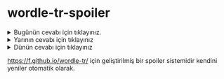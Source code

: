 # wordle-tr-spoiler

<details>
  <summary>Bugünün cevabı için tıklayınız.</summary>
  <br>
    <b> halim </b>
</details>

<details>
  <summary>Yarının cevabı için tıklayınız</summary>
  <br>
   <b> cevaz </b>
</details>

<details>
  <summary>Dünün cevabı için tıklayınız </summary>
  <br>
  <b> likör </b>
</details>

https://f.github.io/wordle-tr/ için geliştirilmiş bir spoiler sistemidir kendini yeniler otomatik olarak.

